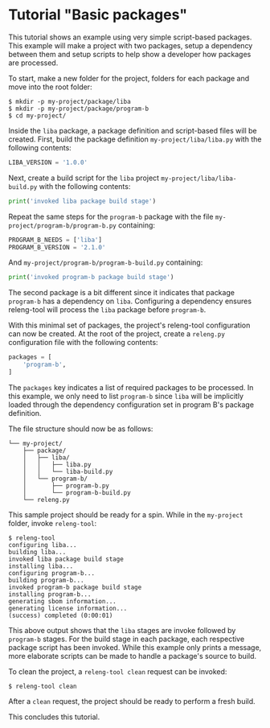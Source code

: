 # Tutorial "Basic packages"

This tutorial shows an example using very simple script-based packages.
This example will make a project with two packages, setup a dependency
between them and setup scripts to help show a developer how packages are
processed.

To start, make a new folder for the project, folders for each package and
move into the root folder:

```shell-session
$ mkdir -p my-project/package/liba
$ mkdir -p my-project/package/program-b
$ cd my-project/
```

Inside the `liba` package, a package definition and script-based files will
be created. First, build the package definition `my-project/liba/liba.py` with
the following contents:

```python
LIBA_VERSION = '1.0.0'
```

Next, create a build script for the `liba` project
`my-project/liba/liba-build.py` with the following contents:

```python
print('invoked liba package build stage')
```

Repeat the same steps for the `program-b` package with the file
`my-project/program-b/program-b.py` containing:

```python
PROGRAM_B_NEEDS = ['liba']
PROGRAM_B_VERSION = '2.1.0'
```

And `my-project/program-b/program-b-build.py` containing:

```python
print('invoked program-b package build stage')
```

The second package is a bit different since it indicates that package
`program-b` has a dependency on `liba`. Configuring a dependency ensures
releng-tool will process the `liba` package before `program-b`.

With this minimal set of packages, the project's releng-tool configuration
can now be created. At the root of the project, create a `releng.py`
configuration file with the following contents:

```python
packages = [
    'program-b',
]
```

The `packages` key indicates a list of required packages to be processed.
In this example, we only need to list `program-b` since `liba` will be
implicitly loaded through the dependency configuration set in program B's
package definition.

The file structure should now be as follows:

```
└── my-project/
    ├── package/
    │   ├── liba/
    │   │   ├── liba.py
    │   │   └── liba-build.py
    │   └── program-b/
    │       ├── program-b.py
    │       └── program-b-build.py
    └── releng.py
```

This sample project should be ready for a spin. While in the `my-project`
folder, invoke `releng-tool`:

```shell-session
$ releng-tool
configuring liba...
building liba...
invoked liba package build stage
installing liba...
configuring program-b...
building program-b...
invoked program-b package build stage
installing program-b...
generating sbom information...
generating license information...
(success) completed (0:00:01)
```

This above output shows that the `liba` stages are invoke followed by
`program-b` stages. For the build stage in each package, each respective
package script has been invoked. While this example only prints a message,
more elaborate scripts can be made to handle a package's source to build.

To clean the project, a `releng-tool clean` request can be invoked:

```shell-session
$ releng-tool clean
```

After a `clean` request, the project should be ready to perform a fresh
build.

This concludes this tutorial.
